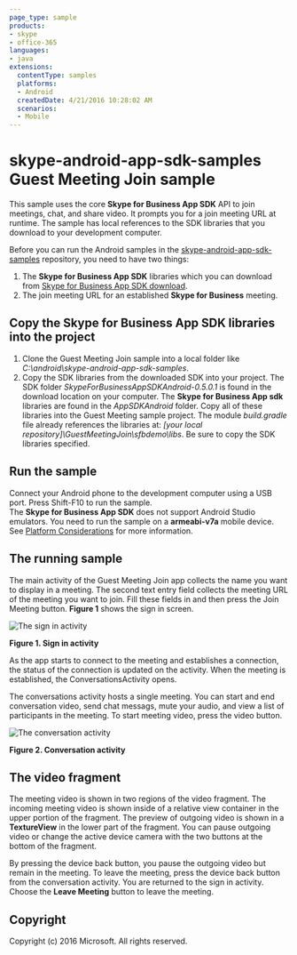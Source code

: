 ```yaml
---
page_type: sample
products:
- skype
- office-365
languages:
- java
extensions:
  contentType: samples
  platforms:
  - Android
  createdDate: 4/21/2016 10:28:02 AM
  scenarios:
  - Mobile
---
```

# skype-android-app-sdk-samples Guest Meeting Join sample

This sample uses the core **Skype for Business App SDK** API to
join meetings, chat, and share video. It prompts you for a join meeting URL at runtime. The sample has local references to the SDK libraries that you download to 
your development computer. 

Before you can run the Android samples in the [skype-android-app-sdk-samples](https://github.com/OfficeDev/skype-android-app-sdk-samples) repository, 
you need to have two things:

1. The **Skype for Business App SDK** libraries which you can download from [Skype for Business App SDK download](http://aka.ms/sfbappsdkdownload_android). 
2. The join meeting URL for an established **Skype for Business** meeting.



## Copy the Skype for Business App SDK libraries into the project
 
1. Clone the Guest Meeting Join sample into a local folder like _C:\android\skype-android-app-sdk-samples_.
2. Copy the SDK libraries from the downloaded SDK into your project.
  The SDK folder _SkypeForBusinessAppSDKAndroid-0.5.0.1_ is found in the download location on your 
  computer. The **Skype for Business App sdk** libraries are found in the _AppSDKAndroid_ folder. 
  Copy all of these libraries into the Guest Meeting sample project. The module _build.gradle_ 
  file already references the libraries at: _[your local repository]\GuestMeetingJoin\sfbdemo\libs_. Be sure to copy the SDK
  libraries specified. 


## Run the sample

Connect your Android phone to the development computer using a USB port. Press Shift-F10 to run the sample.  
The **Skype for Business App SDK** does not support Android Studio emulators. You need to run the sample on a 
**armeabi-v7a** mobile device. See [Platform Considerations](https://msdn.microsoft.com/en-us/skype/appsdk/platformconsiderations) for 
more information.

## The running sample

The main activity of the Guest Meeting Join app collects the name you want to display in a meeting. The second
text entry field collects the meeting URL of the meeting you want to join. Fill these fields in and then
press the Join Meeting button. **Figure 1** shows the sign in screen.

  ![The sign in activity](images/signin.PNG)
  
  **Figure 1. Sign in activity**

As the app starts to connect to the meeting and establishes a connection, the status of the connection is 
updated on the activity. When the meeting is established, the ConversationsActivity opens. 

The conversations activity hosts a single meeting. You can start and end conversation video, send chat messags, mute your audio,
and view a list of participants in the meeting. To start meeting video, press the video button. 

![The conversation activity](images/meeting.PNG)

**Figure 2. Conversation activity**

## The video fragment

The meeting video is shown in two regions of the video fragment. The incoming meeting video is shown inside of a relative view container
in the upper portion of the fragment. The preview of outgoing video is shown in a **TextureView** in the lower part of the fragment. 
You can pause outgoing video or change the active device camera with the two buttons at the bottom of the fragment. 

By pressing the device back button, you pause the outgoing video but remain in the meeting. To leave the meeting, press the device 
back button from the conversation activity. You are returned to the sign in activity. Choose the **Leave Meeting** button to leave the
meeting.

## Copyright
Copyright (c) 2016 Microsoft. All rights reserved.

